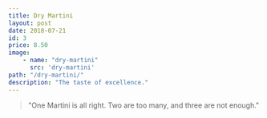```yaml
---
title: Dry Martini
layout: post
date: 2018-07-21
id: 3
price: 8.50
image: 
    - name: "dry-martini"
      src: 'dry-martini'
path: "/dry-martini/"
description: "The taste of excellence."
---
```


> "One Martini is all right. Two are too many, and three are not enough."
